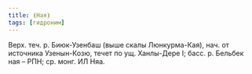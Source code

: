 ```yaml
---
title: ⦗Ная⦘
tags: [гидроним]
---
```


Верх. теч. р. Биюк-Узенбаш (выше скалы Люнкурма-Кая), нач. от источника
Узенын-Козю, течет по ущ. Ханлы-Дере I; басс. р. Бельбек ная – РПН; ср. монг. ИЛ
Няа.
